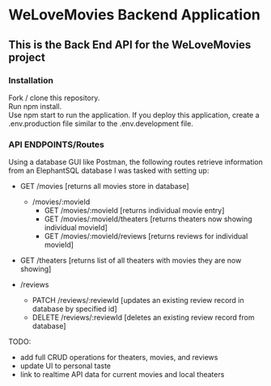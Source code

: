 # WeLoveMovies Backend Application

## This is the Back End API for the WeLoveMovies project

### Installation  

Fork / clone this repository.   
Run npm install.   
Use npm start to run the application. If you deploy this application, create a .env.production file similar to the .env.development file.   

### API ENDPOINTS/Routes  
Using a database GUI like Postman, the following routes retrieve information from an ElephantSQL database I was tasked with setting up:
- GET /movies [returns all movies store in database]
  - /movies/:movieId 
    - GET /movies/:movieId [returns individual movie entry]
    - GET /movies/:movieId/theaters [returns theaters now showing individual movieId]
    - GET /movies/:movieId/reviews [returns reviews for individual movieId]
    
- GET /theaters [returns list of all theaters with movies they are now showing]
- /reviews
  - PATCH /reviews/:reviewId [updates an existing review record in database by specified id]
  - DELETE /reviews/:reviewId [deletes an existing review record from database]
  
TODO: 
- add full CRUD operations for theaters, movies, and reviews 
- update UI to personal taste 
- link to realtime API data for current movies and local theaters
